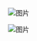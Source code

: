 ![图片](https://user-images.githubusercontent.com/38878365/182561485-c0bbbfe7-f52d-450e-906b-1c4c2283ed3d.png)


![图片](https://user-images.githubusercontent.com/38878365/182562299-11f077b2-21e1-4d1d-8d85-9655172c39a8.png)

